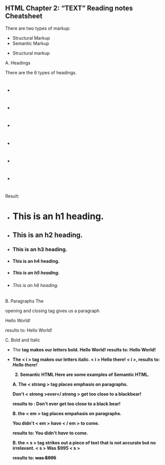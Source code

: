 ## HTML Chapter 2: “TEXT” Reading notes Cheatsheet

There are two types of markup:

- Structural Markup
- Semantic Markup

* Structural markup

A. Headings

There are the 6 types of headings.

- <h1>
- <h2>
- <h3>
- <h4>
- <h5>
- <h6>

Result:

- # This is an h1 heading.
- ## This is an h2 heading.
- ### This is an h3 heading.
- #### This is an h4 heading.
- ##### This is an h5 heading.
- ###### This is an h6 heading.

B. Paragraphs
The <p> opening and closing tag gives us a paragraph

<p> Hello World! </p>

results to:
Hello World!


C. Bold and Italic

- The <b> tag makes our letters bold.
  <b> Hello World! </b>
  results to:
  **Hello World!**

- The < i > tag makes our letters italic.
  < i > Hello there! < i >,
  results to:
  _Hello there!_

  2.  Semantic HTML
      Here are some examples of Semantic HTML.

  A. The < strong > tag places emphasis on paragraphs.

  Don't < strong >ever</ strong > get too close to a blackbear!

  results to :
  Don't **ever** get too close to a black bear!

  B. the < em > tag places empahasis on paragraphs.

  You didn't < em > have < / em > to come.

  results to:
  You didn't *have* to come.

  B.  the < s > tag strikes out a piece of text that is not accurate but no irrelavant.
   < s > Was $995 < s >

   results to:
   ~~was $995~~


   

   

